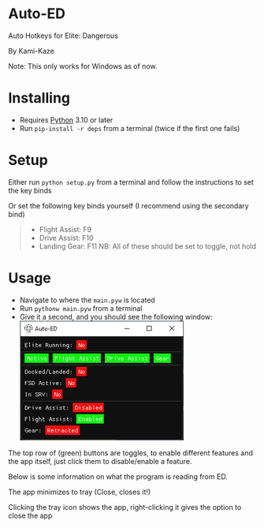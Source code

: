 # Auto-ED
Auto Hotkeys for Elite: Dangerous

By Kami-Kaze

Note: This only works for Windows as of now.

# Installing
- Requires [Python](https://www.python.org/downloads/) 3.10 or later
- Run `pip-install -r deps` from a terminal (twice if the first one fails)

# Setup
Either run `python setup.py` from a terminal and follow the instructions to set the key binds

Or set the following key binds yourself (I recommend using the secondary bind)
> - Flight Assist: F9
> - Drive Assist: F10
> - Landing Gear: F11
> NB: All of these should be set to toggle, not hold

# Usage
- Navigate to where the `main.pyw` is located
- Run `pythonw main.pyw` from a terminal
- Give it a second, and you should see the following window:
![img.png](docs/screenshot_main.png)

The top row of (green) buttons are toggles, to enable different features and the app itself,
just click them to disable/enable a feature.

Below is some information on what the program is reading from ED.

The app minimizes to tray (Close, closes it!)

Clicking the tray icon shows the app, right-clicking it gives the option to close the app
